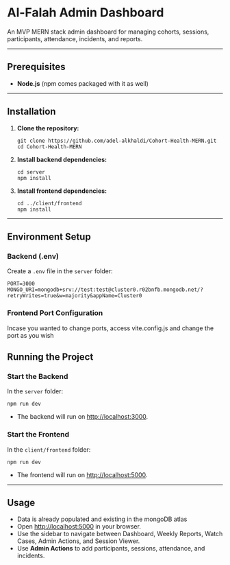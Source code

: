 # Al-Falah Admin Dashboard

An MVP MERN stack admin dashboard for managing cohorts, sessions, participants, attendance, incidents, and reports.

---

## Prerequisites

- **Node.js** (npm comes packaged with it as well)

---

## Installation

1. **Clone the repository:**

   ```
   git clone https://github.com/adel-alkhaldi/Cohort-Health-MERN.git
   cd Cohort-Health-MERN
   ```

2. **Install backend dependencies:**

   ```
   cd server
   npm install
   ```

3. **Install frontend dependencies:**

   ```
   cd ../client/frontend
   npm install
   ```

---

## Environment Setup

### **Backend (.env)**

Create a `.env` file in the `server` folder:

```
PORT=3000
MONGO_URI=mongodb+srv://test:test@cluster0.r02bnfb.mongodb.net/?retryWrites=true&w=majority&appName=Cluster0
```

### **Frontend Port Configuration**

Incase you wanted to change ports, access vite.config.js and change the port as you wish

## Running the Project

### **Start the Backend**

In the `server` folder:

```
npm run dev
```

- The backend will run on [http://localhost:3000](http://localhost:3000).

### **Start the Frontend**

In the `client/frontend` folder:

```
npm run dev
```

- The frontend will run on [http://localhost:5000](http://localhost:5000).

---

## Usage
- Data is already populated and existing in the mongoDB atlas
- Open [http://localhost:5000](http://localhost:5000) in your browser.
- Use the sidebar to navigate between Dashboard, Weekly Reports, Watch Cases, Admin Actions, and Session Viewer.
- Use **Admin Actions** to add participants, sessions, attendance, and incidents.

